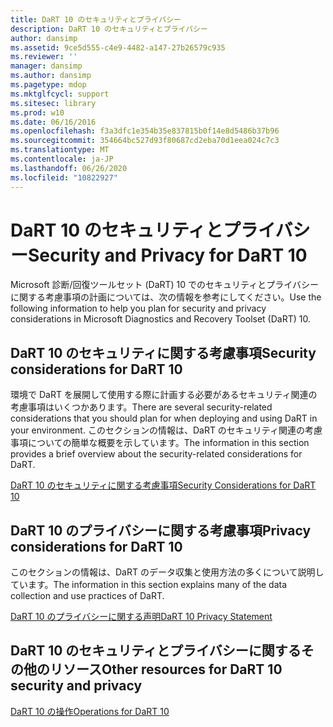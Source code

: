 ```yaml
---
title: DaRT 10 のセキュリティとプライバシー
description: DaRT 10 のセキュリティとプライバシー
author: dansimp
ms.assetid: 9ce5d555-c4e9-4482-a147-27b26579c935
ms.reviewer: ''
manager: dansimp
ms.author: dansimp
ms.pagetype: mdop
ms.mktglfcycl: support
ms.sitesec: library
ms.prod: w10
ms.date: 06/16/2016
ms.openlocfilehash: f3a3dfc1e354b35e837815b0f14e8d5486b37b96
ms.sourcegitcommit: 354664bc527d93f80687cd2eba70d1eea024c7c3
ms.translationtype: MT
ms.contentlocale: ja-JP
ms.lasthandoff: 06/26/2020
ms.locfileid: "10822927"
---
```

# <span data-ttu-id="be5e6-103">DaRT 10 のセキュリティとプライバシー</span><span class="sxs-lookup"><span data-stu-id="be5e6-103">Security and Privacy for DaRT 10</span></span>


<span data-ttu-id="be5e6-104">Microsoft 診断/回復ツールセット (DaRT) 10 でのセキュリティとプライバシーに関する考慮事項の計画については、次の情報を参考にしてください。</span><span class="sxs-lookup"><span data-stu-id="be5e6-104">Use the following information to help you plan for security and privacy considerations in Microsoft Diagnostics and Recovery Toolset (DaRT) 10.</span></span>

## <span data-ttu-id="be5e6-105">DaRT 10 のセキュリティに関する考慮事項</span><span class="sxs-lookup"><span data-stu-id="be5e6-105">Security considerations for DaRT 10</span></span>


<span data-ttu-id="be5e6-106">環境で DaRT を展開して使用する際に計画する必要があるセキュリティ関連の考慮事項はいくつかあります。</span><span class="sxs-lookup"><span data-stu-id="be5e6-106">There are several security-related considerations that you should plan for when deploying and using DaRT in your environment.</span></span> <span data-ttu-id="be5e6-107">このセクションの情報は、DaRT のセキュリティ関連の考慮事項についての簡単な概要を示しています。</span><span class="sxs-lookup"><span data-stu-id="be5e6-107">The information in this section provides a brief overview about the security-related considerations for DaRT.</span></span>

[<span data-ttu-id="be5e6-108">DaRT 10 のセキュリティに関する考慮事項</span><span class="sxs-lookup"><span data-stu-id="be5e6-108">Security Considerations for DaRT 10</span></span>](security-considerations-for-dart-10.md)

## <span data-ttu-id="be5e6-109">DaRT 10 のプライバシーに関する考慮事項</span><span class="sxs-lookup"><span data-stu-id="be5e6-109">Privacy considerations for DaRT 10</span></span>


<span data-ttu-id="be5e6-110">このセクションの情報は、DaRT のデータ収集と使用方法の多くについて説明しています。</span><span class="sxs-lookup"><span data-stu-id="be5e6-110">The information in this section explains many of the data collection and use practices of DaRT.</span></span>

[<span data-ttu-id="be5e6-111">DaRT 10 のプライバシーに関する声明</span><span class="sxs-lookup"><span data-stu-id="be5e6-111">DaRT 10 Privacy Statement</span></span>](dart-10-privacy-statement.md)

## <span data-ttu-id="be5e6-112">DaRT 10 のセキュリティとプライバシーに関するその他のリソース</span><span class="sxs-lookup"><span data-stu-id="be5e6-112">Other resources for DaRT 10 security and privacy</span></span>


[<span data-ttu-id="be5e6-113">DaRT 10 の操作</span><span class="sxs-lookup"><span data-stu-id="be5e6-113">Operations for DaRT 10</span></span>](operations-for-dart-10.md)

 

 





